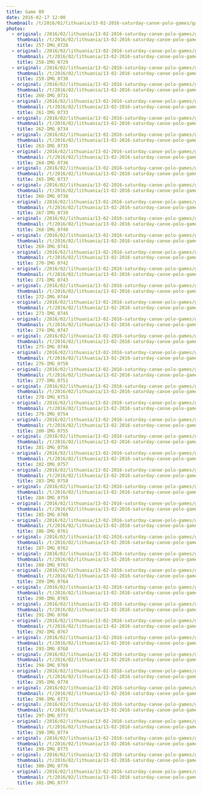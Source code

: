 ```yaml
---
title: Game 09
date: 2016-02-17 12:00
thumbnail: /t/2016/02/lithuania/13-02-2016-saturday-canoe-polo-games/game-09/257-img_0728.jpg
photos:
  - original: /2016/02/lithuania/13-02-2016-saturday-canoe-polo-games/game-09/257-img_0728.jpg
    thumbnail: /t/2016/02/lithuania/13-02-2016-saturday-canoe-polo-games/game-09/257-img_0728.jpg
    title: 257-IMG_0728
  - original: /2016/02/lithuania/13-02-2016-saturday-canoe-polo-games/game-09/258-img_0729.jpg
    thumbnail: /t/2016/02/lithuania/13-02-2016-saturday-canoe-polo-games/game-09/258-img_0729.jpg
    title: 258-IMG_0729
  - original: /2016/02/lithuania/13-02-2016-saturday-canoe-polo-games/game-09/259-img_0730.jpg
    thumbnail: /t/2016/02/lithuania/13-02-2016-saturday-canoe-polo-games/game-09/259-img_0730.jpg
    title: 259-IMG_0730
  - original: /2016/02/lithuania/13-02-2016-saturday-canoe-polo-games/game-09/260-img_0731.jpg
    thumbnail: /t/2016/02/lithuania/13-02-2016-saturday-canoe-polo-games/game-09/260-img_0731.jpg
    title: 260-IMG_0731
  - original: /2016/02/lithuania/13-02-2016-saturday-canoe-polo-games/game-09/261-img_0733.jpg
    thumbnail: /t/2016/02/lithuania/13-02-2016-saturday-canoe-polo-games/game-09/261-img_0733.jpg
    title: 261-IMG_0733
  - original: /2016/02/lithuania/13-02-2016-saturday-canoe-polo-games/game-09/262-img_0734.jpg
    thumbnail: /t/2016/02/lithuania/13-02-2016-saturday-canoe-polo-games/game-09/262-img_0734.jpg
    title: 262-IMG_0734
  - original: /2016/02/lithuania/13-02-2016-saturday-canoe-polo-games/game-09/263-img_0735.jpg
    thumbnail: /t/2016/02/lithuania/13-02-2016-saturday-canoe-polo-games/game-09/263-img_0735.jpg
    title: 263-IMG_0735
  - original: /2016/02/lithuania/13-02-2016-saturday-canoe-polo-games/game-09/264-img_0736.jpg
    thumbnail: /t/2016/02/lithuania/13-02-2016-saturday-canoe-polo-games/game-09/264-img_0736.jpg
    title: 264-IMG_0736
  - original: /2016/02/lithuania/13-02-2016-saturday-canoe-polo-games/game-09/265-img_0737.jpg
    thumbnail: /t/2016/02/lithuania/13-02-2016-saturday-canoe-polo-games/game-09/265-img_0737.jpg
    title: 265-IMG_0737
  - original: /2016/02/lithuania/13-02-2016-saturday-canoe-polo-games/game-09/266-img_0738.jpg
    thumbnail: /t/2016/02/lithuania/13-02-2016-saturday-canoe-polo-games/game-09/266-img_0738.jpg
    title: 266-IMG_0738
  - original: /2016/02/lithuania/13-02-2016-saturday-canoe-polo-games/game-09/267-img_0739.jpg
    thumbnail: /t/2016/02/lithuania/13-02-2016-saturday-canoe-polo-games/game-09/267-img_0739.jpg
    title: 267-IMG_0739
  - original: /2016/02/lithuania/13-02-2016-saturday-canoe-polo-games/game-09/268-img_0740.jpg
    thumbnail: /t/2016/02/lithuania/13-02-2016-saturday-canoe-polo-games/game-09/268-img_0740.jpg
    title: 268-IMG_0740
  - original: /2016/02/lithuania/13-02-2016-saturday-canoe-polo-games/game-09/269-img_0741.jpg
    thumbnail: /t/2016/02/lithuania/13-02-2016-saturday-canoe-polo-games/game-09/269-img_0741.jpg
    title: 269-IMG_0741
  - original: /2016/02/lithuania/13-02-2016-saturday-canoe-polo-games/game-09/270-img_0742.jpg
    thumbnail: /t/2016/02/lithuania/13-02-2016-saturday-canoe-polo-games/game-09/270-img_0742.jpg
    title: 270-IMG_0742
  - original: /2016/02/lithuania/13-02-2016-saturday-canoe-polo-games/game-09/271-img_0743.jpg
    thumbnail: /t/2016/02/lithuania/13-02-2016-saturday-canoe-polo-games/game-09/271-img_0743.jpg
    title: 271-IMG_0743
  - original: /2016/02/lithuania/13-02-2016-saturday-canoe-polo-games/game-09/272-img_0744.jpg
    thumbnail: /t/2016/02/lithuania/13-02-2016-saturday-canoe-polo-games/game-09/272-img_0744.jpg
    title: 272-IMG_0744
  - original: /2016/02/lithuania/13-02-2016-saturday-canoe-polo-games/game-09/273-img_0745.jpg
    thumbnail: /t/2016/02/lithuania/13-02-2016-saturday-canoe-polo-games/game-09/273-img_0745.jpg
    title: 273-IMG_0745
  - original: /2016/02/lithuania/13-02-2016-saturday-canoe-polo-games/game-09/274-img_0747.jpg
    thumbnail: /t/2016/02/lithuania/13-02-2016-saturday-canoe-polo-games/game-09/274-img_0747.jpg
    title: 274-IMG_0747
  - original: /2016/02/lithuania/13-02-2016-saturday-canoe-polo-games/game-09/275-img_0748.jpg
    thumbnail: /t/2016/02/lithuania/13-02-2016-saturday-canoe-polo-games/game-09/275-img_0748.jpg
    title: 275-IMG_0748
  - original: /2016/02/lithuania/13-02-2016-saturday-canoe-polo-games/game-09/276-img_0750.jpg
    thumbnail: /t/2016/02/lithuania/13-02-2016-saturday-canoe-polo-games/game-09/276-img_0750.jpg
    title: 276-IMG_0750
  - original: /2016/02/lithuania/13-02-2016-saturday-canoe-polo-games/game-09/277-img_0751.jpg
    thumbnail: /t/2016/02/lithuania/13-02-2016-saturday-canoe-polo-games/game-09/277-img_0751.jpg
    title: 277-IMG_0751
  - original: /2016/02/lithuania/13-02-2016-saturday-canoe-polo-games/game-09/278-img_0753.jpg
    thumbnail: /t/2016/02/lithuania/13-02-2016-saturday-canoe-polo-games/game-09/278-img_0753.jpg
    title: 278-IMG_0753
  - original: /2016/02/lithuania/13-02-2016-saturday-canoe-polo-games/game-09/279-img_0754.jpg
    thumbnail: /t/2016/02/lithuania/13-02-2016-saturday-canoe-polo-games/game-09/279-img_0754.jpg
    title: 279-IMG_0754
  - original: /2016/02/lithuania/13-02-2016-saturday-canoe-polo-games/game-09/280-img_0755.jpg
    thumbnail: /t/2016/02/lithuania/13-02-2016-saturday-canoe-polo-games/game-09/280-img_0755.jpg
    title: 280-IMG_0755
  - original: /2016/02/lithuania/13-02-2016-saturday-canoe-polo-games/game-09/281-img_0756.jpg
    thumbnail: /t/2016/02/lithuania/13-02-2016-saturday-canoe-polo-games/game-09/281-img_0756.jpg
    title: 281-IMG_0756
  - original: /2016/02/lithuania/13-02-2016-saturday-canoe-polo-games/game-09/282-img_0757.jpg
    thumbnail: /t/2016/02/lithuania/13-02-2016-saturday-canoe-polo-games/game-09/282-img_0757.jpg
    title: 282-IMG_0757
  - original: /2016/02/lithuania/13-02-2016-saturday-canoe-polo-games/game-09/283-img_0758.jpg
    thumbnail: /t/2016/02/lithuania/13-02-2016-saturday-canoe-polo-games/game-09/283-img_0758.jpg
    title: 283-IMG_0758
  - original: /2016/02/lithuania/13-02-2016-saturday-canoe-polo-games/game-09/284-img_0759.jpg
    thumbnail: /t/2016/02/lithuania/13-02-2016-saturday-canoe-polo-games/game-09/284-img_0759.jpg
    title: 284-IMG_0759
  - original: /2016/02/lithuania/13-02-2016-saturday-canoe-polo-games/game-09/285-img_0760.jpg
    thumbnail: /t/2016/02/lithuania/13-02-2016-saturday-canoe-polo-games/game-09/285-img_0760.jpg
    title: 285-IMG_0760
  - original: /2016/02/lithuania/13-02-2016-saturday-canoe-polo-games/game-09/286-img_0761.jpg
    thumbnail: /t/2016/02/lithuania/13-02-2016-saturday-canoe-polo-games/game-09/286-img_0761.jpg
    title: 286-IMG_0761
  - original: /2016/02/lithuania/13-02-2016-saturday-canoe-polo-games/game-09/287-img_0762.jpg
    thumbnail: /t/2016/02/lithuania/13-02-2016-saturday-canoe-polo-games/game-09/287-img_0762.jpg
    title: 287-IMG_0762
  - original: /2016/02/lithuania/13-02-2016-saturday-canoe-polo-games/game-09/288-img_0763.jpg
    thumbnail: /t/2016/02/lithuania/13-02-2016-saturday-canoe-polo-games/game-09/288-img_0763.jpg
    title: 288-IMG_0763
  - original: /2016/02/lithuania/13-02-2016-saturday-canoe-polo-games/game-09/289-img_0764.jpg
    thumbnail: /t/2016/02/lithuania/13-02-2016-saturday-canoe-polo-games/game-09/289-img_0764.jpg
    title: 289-IMG_0764
  - original: /2016/02/lithuania/13-02-2016-saturday-canoe-polo-games/game-09/290-img_0765.jpg
    thumbnail: /t/2016/02/lithuania/13-02-2016-saturday-canoe-polo-games/game-09/290-img_0765.jpg
    title: 290-IMG_0765
  - original: /2016/02/lithuania/13-02-2016-saturday-canoe-polo-games/game-09/291-img_0766.jpg
    thumbnail: /t/2016/02/lithuania/13-02-2016-saturday-canoe-polo-games/game-09/291-img_0766.jpg
    title: 291-IMG_0766
  - original: /2016/02/lithuania/13-02-2016-saturday-canoe-polo-games/game-09/292-img_0767.jpg
    thumbnail: /t/2016/02/lithuania/13-02-2016-saturday-canoe-polo-games/game-09/292-img_0767.jpg
    title: 292-IMG_0767
  - original: /2016/02/lithuania/13-02-2016-saturday-canoe-polo-games/game-09/293-img_0768.jpg
    thumbnail: /t/2016/02/lithuania/13-02-2016-saturday-canoe-polo-games/game-09/293-img_0768.jpg
    title: 293-IMG_0768
  - original: /2016/02/lithuania/13-02-2016-saturday-canoe-polo-games/game-09/294-img_0769.jpg
    thumbnail: /t/2016/02/lithuania/13-02-2016-saturday-canoe-polo-games/game-09/294-img_0769.jpg
    title: 294-IMG_0769
  - original: /2016/02/lithuania/13-02-2016-saturday-canoe-polo-games/game-09/295-img_0770.jpg
    thumbnail: /t/2016/02/lithuania/13-02-2016-saturday-canoe-polo-games/game-09/295-img_0770.jpg
    title: 295-IMG_0770
  - original: /2016/02/lithuania/13-02-2016-saturday-canoe-polo-games/game-09/296-img_0771.jpg
    thumbnail: /t/2016/02/lithuania/13-02-2016-saturday-canoe-polo-games/game-09/296-img_0771.jpg
    title: 296-IMG_0771
  - original: /2016/02/lithuania/13-02-2016-saturday-canoe-polo-games/game-09/297-img_0773.jpg
    thumbnail: /t/2016/02/lithuania/13-02-2016-saturday-canoe-polo-games/game-09/297-img_0773.jpg
    title: 297-IMG_0773
  - original: /2016/02/lithuania/13-02-2016-saturday-canoe-polo-games/game-09/298-img_0774.jpg
    thumbnail: /t/2016/02/lithuania/13-02-2016-saturday-canoe-polo-games/game-09/298-img_0774.jpg
    title: 298-IMG_0774
  - original: /2016/02/lithuania/13-02-2016-saturday-canoe-polo-games/game-09/299-img_0775.jpg
    thumbnail: /t/2016/02/lithuania/13-02-2016-saturday-canoe-polo-games/game-09/299-img_0775.jpg
    title: 299-IMG_0775
  - original: /2016/02/lithuania/13-02-2016-saturday-canoe-polo-games/game-09/300-img_0776.jpg
    thumbnail: /t/2016/02/lithuania/13-02-2016-saturday-canoe-polo-games/game-09/300-img_0776.jpg
    title: 300-IMG_0776
  - original: /2016/02/lithuania/13-02-2016-saturday-canoe-polo-games/game-09/301-img_0777.jpg
    thumbnail: /t/2016/02/lithuania/13-02-2016-saturday-canoe-polo-games/game-09/301-img_0777.jpg
    title: 301-IMG_0777
---
```

